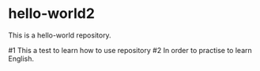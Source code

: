 # hello-world2
This is a hello-world repository.

#1 This a test to learn how to use repository
#2 In order to practise to learn English.
